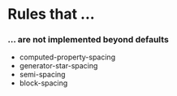 # Rules that ...

### ... are not implemented beyond defaults

- computed-property-spacing
- generator-star-spacing
- semi-spacing
- block-spacing
